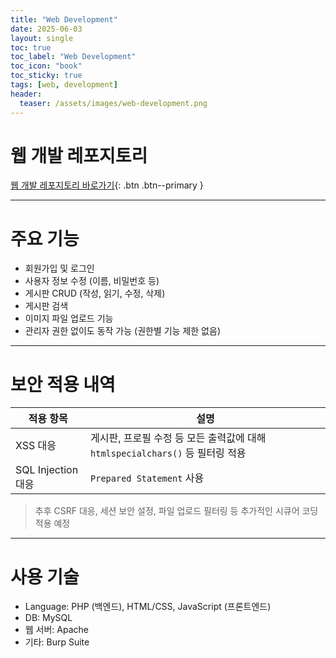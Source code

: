 ```yaml
---
title: "Web Development"
date: 2025-06-03
layout: single
toc: true
toc_label: "Web Development"
toc_icon: "book"
toc_sticky: true
tags: [web, development]
header:
  teaser: /assets/images/web-development.png
---
```


# 웹 개발 레포지토리

[웹 개발 레포지토리 바로가기](https://github.com/codename-123/web-development){: .btn .btn--primary }

---

# 주요 기능

- 회원가입 및 로그인
- 사용자 정보 수정 (이름, 비밀번호 등)
- 게시판 CRUD (작성, 읽기, 수정, 삭제)
- 게시판 검색
- 이미지 파일 업로드 기능
- 관리자 권한 없이도 동작 가능 (권한별 기능 제한 없음)

---

# 보안 적용 내역

| 적용 항목 | 설명 |
|-----------|------|
|  XSS 대응 | 게시판, 프로필 수정 등 모든 출력값에 대해 `htmlspecialchars()` 등 필터링 적용 |
|  SQL Injection 대응 | `Prepared Statement` 사용 |

> 추후 CSRF 대응, 세션 보안 설정, 파일 업로드 필터링 등 추가적인 시큐어 코딩 적용 예정

---

# 사용 기술

- Language: PHP (백엔드), HTML/CSS, JavaScript (프론트엔드)
- DB: MySQL
- 웹 서버: Apache
- 기타: Burp Suite

